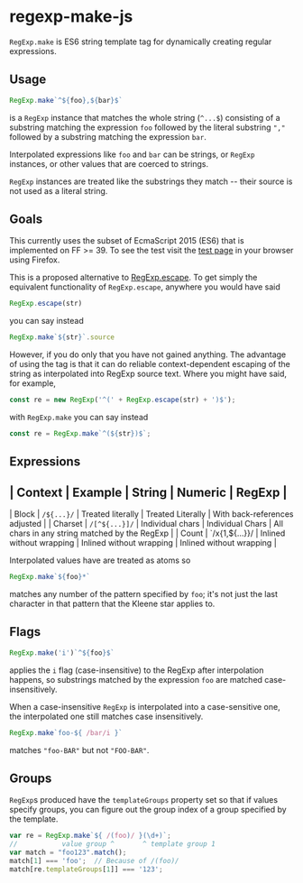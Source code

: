 # regexp-make-js
`RegExp.make` is ES6 string template tag for dynamically creating regular expressions.

## Usage

```javascript
RegExp.make`^${foo},${bar}$`
```

is a `RegExp` instance that matches the whole string (`^...$`) consisting of
a substring matching the expression `foo` followed by the literal substring
`","` followed by a substring matching the expression `bar`.

Interpolated expressions like `foo` and `bar` can be strings, or `RegExp`
instances, or other values that are coerced to strings.

`RegExp` instances are treated like the substrings they match -- their source
is not used as a literal string.

## Goals

This currently uses the subset of EcmaScript 2015 (ES6) that is
implemented on FF >= 39. To see the test visit the
[test page](https://rawgit.com/mikesamuel/regexp-make-js/master/test.html)
in your browser using Firefox.

This is a proposed alternative to
[RegExp.escape](https://github.com/benjamingr/RegExp.escape).
To get simply the equivalent functionality of `RegExp.escape`,
anywhere you would have said

```javascript
RegExp.escape(str)
```

you can say instead

```javascript
RegExp.make`${str}`.source
```

However, if you do only that you have not gained anything. The
advantage of using the tag is that it can do reliable
context-dependent escaping of the string as interpolated into RegExp
source text. Where you might have said, for example,

```javascript
const re = new RegExp('^(' + RegExp.escape(str) + ')$');
```

with `RegExp.make` you can say instead

```javascript
const re = RegExp.make`^(${str})$`;
```

## Expressions

| Context | Example | String | Numeric | RegExp |
---------------------------------------
| Block   | `/${...}/` | Treated literally | Treated Literally | With back-references adjusted |
| Charset | `/[^${...}]/` | Individual chars | Individual Chars | All chars in any string matched by the RegExp |
| Count   | `/x{1,${...}}/ | Inlined without wrapping | Inlined without wrapping | Inlined without wrapping |

Interpolated values have are treated as atoms so

```javascript
RegExp.make`${foo}*`
```

matches any number of the pattern specified by `foo`; it's not just
the last character in that pattern that the Kleene star applies to.


## Flags

```javascript
RegExp.make('i')`^${foo}$`
```

applies the `i` flag (case-insensitive) to the RegExp after interpolation happens,
so substrings matched by the expression `foo` are matched case-insensitively.


When a case-insensitive `RegExp` is interpolated into a case-sensitive one, the
interpolated one still matches case insensitively.

```javascript
RegExp.make`foo-${ /bar/i }`
```

matches `"foo-BAR"` but not `"FOO-BAR"`.



## Groups

`RegExp`s produced have the `templateGroups` property set so that if
values specify groups, you can figure out the group index of a group
specified by the template.

```javascript
var re = RegExp.make`${ /(foo)/ }(\d+)`;
//           value group ^       ^ template group 1
var match = "foo123".match();
match[1] === 'foo';  // Because of /(foo)/
match[re.templateGroups[1]] === '123';
```
